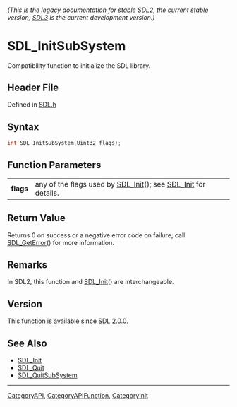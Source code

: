 ###### (This is the legacy documentation for stable SDL2, the current stable version; [SDL3](https://wiki.libsdl.org/SDL3/) is the current development version.)
# SDL_InitSubSystem

Compatibility function to initialize the SDL library.

## Header File

Defined in [SDL.h](https://github.com/libsdl-org/SDL/blob/SDL2/include/SDL.h)

## Syntax

```c
int SDL_InitSubSystem(Uint32 flags);

```

## Function Parameters

|               |                                                                                        |
| ------------- | -------------------------------------------------------------------------------------- |
| **flags**     | any of the flags used by [SDL_Init](SDL_Init)(); see [SDL_Init](SDL_Init) for details. |

## Return Value

Returns 0 on success or a negative error code on failure; call
[SDL_GetError](SDL_GetError)() for more information.

## Remarks

In SDL2, this function and [SDL_Init](SDL_Init)() are interchangeable.

## Version

This function is available since SDL 2.0.0.

## See Also

- [SDL_Init](SDL_Init)
- [SDL_Quit](SDL_Quit)
- [SDL_QuitSubSystem](SDL_QuitSubSystem)

----
[CategoryAPI](CategoryAPI), [CategoryAPIFunction](CategoryAPIFunction), [CategoryInit](CategoryInit)

